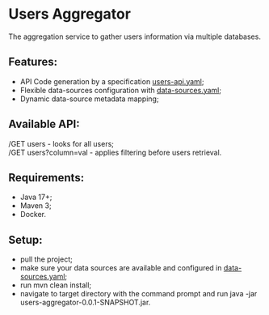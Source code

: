 # Users Aggregator
The aggregation service to gather users information via multiple databases.

## Features:
* API Code generation by a specification [users-api.yaml](users-aggregator%2Fsrc%2Fmain%2Fresources%2Fusers-api.yaml);
* Flexible data-sources configuration with [data-sources.yaml](users-aggregator%2Fsrc%2Fmain%2Fresources%2Fdata-sources.yaml);
* Dynamic data-source metadata mapping;

## Available API:
/GET users - looks for all users;\
/GET users?column=val - applies filtering before users retrieval.

## Requirements:
* Java 17+;
* Maven 3;
* Docker.

## Setup:
* pull the project;
* make sure your data sources are available and configured in [data-sources.yaml](users-aggregator%2Fsrc%2Fmain%2Fresources%2Fdata-sources.yaml);
* run mvn clean install;
* navigate to target directory with the command prompt and run java -jar users-aggregator-0.0.1-SNAPSHOT.jar.
